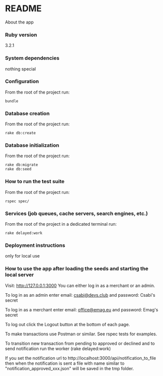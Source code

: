 # README

About the app

### Ruby version
3.2.1

### System dependencies
nothing special

### Configuration

From the root of the project run:
```
bundle
```

### Database creation

From the root of the project run:
```
rake db:create
```

### Database initialization

From the root of the project run:
```
rake db:migrate
rake db:seed
```

### How to run the test suite

From the root of the project run:
```
rspec spec/
```

### Services (job queues, cache servers, search engines, etc.)

From the root of the project in a dedicated terminal run:
```
rake delayed:work
```

### Deployment instructions
only for local use

### How to use the app after loading the seeds and starting the local server
Visit: http://127.0.0.1:3000
You can either log in as a merchant or an admin.

To log in as an admin enter email: csabi@devs.club and password: Csabi's secret

To log in as a merchant enter email: office@emag.eu and password: Emag's secret

To log out click the Logout button at the bottom of each page.

To make transactions use Postman or similar. See rspec tests for examples.

To transition new transaction from pending to approved or declined and to send notification run the worker (rake delayed:work)

If you set the notification url to http://localhost:3000/api/notification_to_file then when the
notification is sent a file with name similar to "notification_approved_xxx.json" will be saved in the tmp folder.
